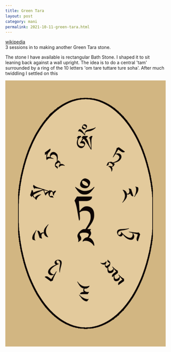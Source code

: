 ```yaml
---
title: Green Tara 
layout: post
category: mani
permalink: 2021-10-11-green-tara.html
---
```


[wikipedia](https://en.wikipedia.org/wiki/Tara_%28Buddhism%29)  
3 sessions in to making another Green Tara stone.

The stone I have available is rectangular Bath Stone. I shaped it to sit leaning back against a wall upright. The idea is to do a central 'tam' surrounded by a ring of the 10 letters 'om tare tuttare ture soha'. After much twiddling I settled on this

![Green Tara](/assets/images/mani/tara-circle.png)
